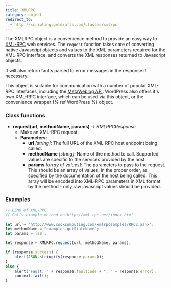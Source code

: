 ```yaml
---
title: XMLRPC
category: object
redirect_to:
  - http://scripting.getdrafts.com/classes/xmlrpc
---
```


The XMLRPC object is a convenience method to provide an easy way to [XML-RPC](http://xmlrpc.scripting.com) web services. The `request` function takes care of converting native Javascript objects and values to the XML parameters required for the XML-RPC interface, and converts the XML responses returned to Javascript objects.

It will also return faults parsed to error messages in the response if necessary.

This object is suitable for communication with a number of popular XML-RPC interfaces, including the [MetaWeblog API](http://xmlrpc.scripting.com/metaWeblogApi.html). WordPress also offers it's own XML-RPC interface, which can be used via this object, or the convenience wrapper {% ref WordPress %} object.

### Class functions

- **request(url, methodName, params)** _-> XMLRPCResponse_
  - Make an XML-RPC request.
  - **Parameters:**
    - **url** _[string]_: The full URL of the XML-RPC host endpoint being called.
    - **methodName** _[string]_: Name of the method to call. Supported values are specific to the services provided by the host.
    - **params** _[array of values]_: The parameters to pass to the request. This should be an array of values, in the proper order, as specified by the documentation of the host being called. This array will be encoded into XML-RPC parameters in XML format by the method - only raw javascript values should be provided.

### Examples

```javascript
// DEMO of XML-RPC
// Calls example method on http://xml-rpc.net/index.html

let url = "http://www.cookcomputing.com/xmlrpcsamples/RPC2.ashx";
let methodName = "examples.getStateName";
let params = [20];

let response = XMLRPC.request(url, methodName, params);

if (response.success) {
	alert(JSON.stringify(response.params));
}
else {
	alert("Fault: " + response.faultCode + ", " + response.error);
	context.fail();
}

```
